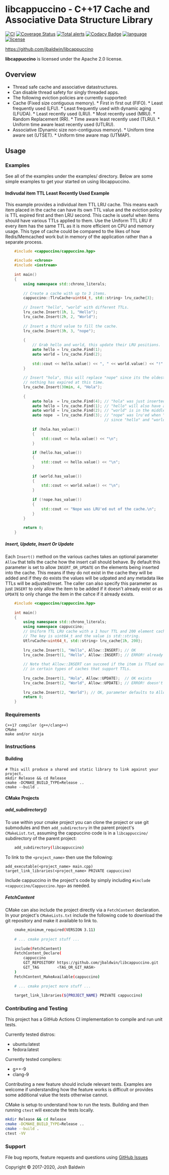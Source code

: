 # libcappuccino - C++17 Cache and Associative Data Structure Library

[![CI](https://github.com/jbaldwin/libcappuccino/workflows/build/badge.svg)](https://github.com/jbaldwin/libcappuccino/workflows/build/badge.svg)
[![Coverage Status](https://coveralls.io/repos/github/jbaldwin/libcappuccino/badge.svg?branch=master)](https://coveralls.io/github/jbaldwin/libcappuccino?branch=master)
[![Total alerts](https://img.shields.io/lgtm/alerts/g/jbaldwin/libcappuccino.svg?logo=lgtm&logoWidth=18)](https://lgtm.com/projects/g/jbaldwin/libcappuccino/alerts/)
[![Codacy Badge](https://app.codacy.com/project/badge/Grade/8ecca4da783a437eba8c62964fed59ba)](https://www.codacy.com/gh/jbaldwin/libcappuccino/dashboard?utm_source=github.com&amp;utm_medium=referral&amp;utm_content=jbaldwin/libcappuccino&amp;utm_campaign=Badge_Grade)
[![language][badge.language]][language]
[![license][badge.license]][license]

https://github.com/jbaldwin/libcappuccino

**libcappuccino** is licensed under the Apache 2.0 license.

## Overview
*   Thread safe cache and associative datastructures.
  *   Can disable thread safety for singly threaded apps.
*   The following eviction policies are currently supported:
  *   Cache (Fixed size contiguous memory).
    *   First in first out (FIFO).
    *   Least frequently used (LFU).
    *   Least frequently used with dynamic aging (LFUDA).
    *   Least recently used (LRU).
    *   Most recently used (MRU).
    *   Random Replacement (RR).
    *   Time aware least recently used (TLRU).
    *   Uniform time aware least recently used (UTLRU).
  *   Associative (Dynamic size non-contiguous memory).
    *   Uniform time aware set (UTSET).
    *   Uniform time aware map (UTMAP).

## Usage

### Examples

See all of the examples under the examples/ directory.  Below are some simple examples
to get your started on using libcappuccino.

#### Indivudal item TTL Least Recently Used Example
This example provides a individual item TTL LRU cache.  This means each item placed in the cache
can have its own TTL value and the eviction policy is TTL expired first and then LRU second.  This cache
is useful when items should have various TTLs applied to them.  Use the Uniform TTL LRU if every item
has the same TTL as it is more efficient on CPU and memory usage.  This type of cache could be compared
to the likes of how Redis/Memcached work but in memory of the application rather than a separate
process.

```C++
    #include <cappuccino/cappuccino.hpp>
    
    #include <chrono>
    #include <iostream>
    
    int main()
    {
        using namespace std::chrono_literals;
    
        // Create a cache with up to 3 items.
        cappuccino::TlruCache<uint64_t, std::string> lru_cache{3};
    
        // Insert "hello", "world" with different TTLs.
        lru_cache.Insert(1h, 1, "Hello");
        lru_cache.Insert(2h, 2, "World");
    
        // Insert a third value to fill the cache.
        lru_cache.Insert(3h, 3, "nope");
    
        {
            // Grab hello and world, this update their LRU positions.
            auto hello = lru_cache.Find(1);
            auto world = lru_cache.Find(2);
    
            std::cout << hello.value() << ", " << world.value() << "!" << std::endl;
        }
    
        // Insert "hola", this will replace "nope" since its the oldest lru item,
        // nothing has expired at this time.
        lru_cache.Insert(30min, 4, "Hola");
    
        {
            auto hola  = lru_cache.Find(4); // "hola" was just inserted, it will be found
            auto hello = lru_cache.Find(1); // "hello" will also have a value, it is at the end of the lru list
            auto world = lru_cache.Find(2); // "world" is in the middle of our 3 lru list.
            auto nope  = lru_cache.Find(3); // "nope" was lru'ed when "hola" was inserted
                                            // since "hello" and "world were fetched
    
            if (hola.has_value())
            {
                std::cout << hola.value() << "\n";
            }
    
            if (hello.has_value())
            {
                std::cout << hello.value() << "\n";
            }
    
            if (world.has_value())
            {
                std::cout << world.value() << "\n";
            }
    
            if (!nope.has_value())
            {
                std::cout << "Nope was LRU'ed out of the cache.\n";
            }
        }
    
        return 0;
    }
```

##### Insert, Update, Insert Or Update
Each `Insert()` method on the various caches takes an optional parameter `Allow` that tells the cache
how the insert call should behave.  By default this parameter is set to allow `INSERT_OR_UPDATE` on the
elements being inserted into the cache.  This means if they do not exist in the cache they will be added
and if they do exists the values will be udpated and any metadata like TTLs will be adjusted/reset.  The
caller can also specify this parameter as just `INSERT` to only allow the item to be added if it doesn't
already exist or as `UPDATE` to only change the item in the cahce if it already exists.

```C++
    #include <cappuccino/cappuccino.hpp>
    
    int main()
    {
        using namespace std::chrono_literals;
        using namespace cappuccino;
        // Uniform TTL LRU cache with a 1 hour TTL and 200 element cache capacity.
        // The key is uint64_t and the value is std::string.
        UtlruCache<uint64_t, std::string> lru_cache{1h, 200};
    
        lru_cache.Insert(1, "Hello", Allow::INSERT); // OK
        lru_cache.Insert(1, "Hello", Allow::INSERT); // ERROR! already exists
    
        // Note that Allow::INSERT can succeed if the item is TTLed out
        // in certain types of caches that support TTLs.
    
        lru_cache.Insert(1, "Hola", Allow::UPDATE);  // OK exists
        lru_cache.Insert(2, "World", Allow::UPDATE); // ERROR! doesn't exist
    
        lru_cache.Insert(2, "World"); // OK, parameter defaults to Allow::INSERT_OR_UPDATE
        return 0;
    }
```

### Requirements
    C++17 compiler (g++/clang++)
    CMake
    make and/or ninja

### Instructions

#### Building
    # This will produce a shared and static library to link against your project.
    mkdir Release && cd Release
    cmake -DCMAKE_BUILD_TYPE=Release ..
    cmake --build .

#### CMake Projects

##### add_subdirectory()
To use within your cmake project you can clone the project or use git submodules and then `add_subdirectory` in the parent project's `CMakeList.txt`,
assuming the cappuccino code is in a `libcappuccino/` subdirectory of the parent project:

```bash
    add_subdirectory(libcappuccino)
```

To link to the `<project_name>` then use the following:

    add_executable(<project_name> main.cpp)
    target_link_libraries(<project_name> PRIVATE cappuccino)

Include cappuccino in the project's code by simply including `#include <cappuccino/Cappuccino.hpp>` as needed.

##### FetchContent
CMake can also include the project directly via a `FetchContent` declaration.  In your project's `CMakeLists.txt`
include the following code to download the git repository and make it available to link to.

```bash
    cmake_minimum_required(VERSION 3.11)
    
    # ... cmake project stuff ...
    
    include(FetchContent)
    FetchContent_Declare(
        cappuccino
        GIT_REPOSITORY https://github.com/jbaldwin/libcappuccino.git
        GIT_TAG        <TAG_OR_GIT_HASH>
    )
    FetchContent_MakeAvailable(cappuccino)
    
    # ... cmake project more stuff ...
    
    target_link_libraries(${PROJECT_NAME} PRIVATE cappuccino)
```

### Contributing and Testing

This project has a GitHub Actions CI implementation to compile and run unit tests.

Currently tested distros:
*   ubuntu:latest
*   fedora:latest

Currently tested compilers:
*   g++-9
*   clang-9

Contributing a new feature should include relevant tests.  Examples
are welcome if understanding how the feature works is difficult or provides some additional value the tests otherwise cannot.

CMake is setup to understand how to run the tests.  Building and then running `ctest` will
execute the tests locally.

```bash
mkdir Release && cd Release
cmake -DCMAKE_BUILD_TYPE=Release ..
cmake --build .
ctest -VV
```

### Support

File bug reports, feature requests and questions using [GitHub Issues](https://github.com/jbaldwin/libcappuccino/issues)

Copyright © 2017-2020, Josh Baldwin

[badge.language]: https://img.shields.io/badge/language-C%2B%2B17-yellow.svg
[badge.license]: https://img.shields.io/badge/license-Apache--2.0-blue

[language]: https://en.wikipedia.org/wiki/C%2B%2B17
[license]: https://en.wikipedia.org/wiki/Apache_License
